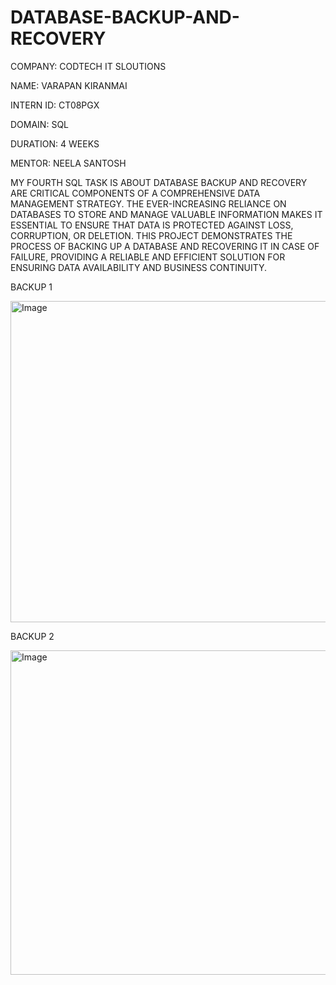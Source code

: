 # DATABASE-BACKUP-AND-RECOVERY
COMPANY: CODTECH IT SLOUTIONS

NAME: VARAPAN KIRANMAI

INTERN ID: CT08PGX

DOMAIN: SQL

DURATION: 4 WEEKS

MENTOR: NEELA SANTOSH

MY FOURTH SQL TASK IS ABOUT DATABASE BACKUP AND RECOVERY ARE CRITICAL COMPONENTS OF A COMPREHENSIVE DATA MANAGEMENT STRATEGY. THE EVER-INCREASING RELIANCE ON DATABASES TO STORE AND MANAGE VALUABLE INFORMATION MAKES IT ESSENTIAL TO ENSURE THAT DATA IS PROTECTED AGAINST LOSS, CORRUPTION, OR DELETION. THIS PROJECT DEMONSTRATES THE PROCESS OF BACKING UP A DATABASE AND RECOVERING IT IN CASE OF FAILURE, PROVIDING A RELIABLE AND EFFICIENT SOLUTION FOR ENSURING DATA AVAILABILITY AND BUSINESS CONTINUITY.


 BACKUP 1

 <img width="514" alt="Image" src="https://github.com/user-attachments/assets/9bb04d87-b959-41b8-a13d-2d0269b7aa94" />

 BACKUP 2

<img width="519" alt="Image" src="https://github.com/user-attachments/assets/6b5c6a42-6275-41ce-ba29-3666b35fcc5c" />
